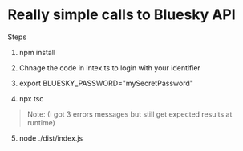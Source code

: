 # Really simple calls to Bluesky API

Steps

1. npm install
   
2. Chnage the code in intex.ts to login with your identifier

3. export BLUESKY_PASSWORD="mySecretPassword"

4. npx tsc

> Note: (I got 3 errors messages but still get expected results at runtime)

5. node ./dist/index.js
